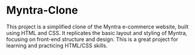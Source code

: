 # Myntra-Clone
This project is a simplified clone of the Myntra e-commerce website, built using HTML and CSS.  It replicates the basic layout and styling of Myntra, focusing on front-end structure and design. This is a great project for learning and practicing HTML/CSS skills.
